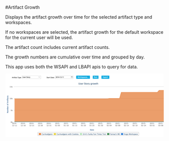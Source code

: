 #Artifact Growth

Displays the artifact growth over time for the selected artifact type and workspaces.  

If no workspaces are selected, the artifact growth for the default workspace for the current user will be used.  

The artifact count includes current artifact counts.  

The growth numbers are cumulative over time and grouped by day.  

This app uses both the WSAPI and LBAPI apis to query for data.   

![ScreenShot](/images/artifact-growth.png)